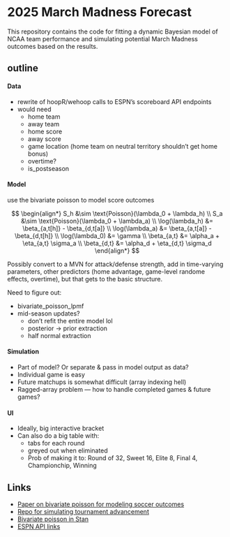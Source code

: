 
# 2025 March Madness Forecast

This repository contains the code for fitting a dynamic Bayesian model
of NCAA team performance and simulating potential March Madness outcomes
based on the results.

## outline

#### Data

- rewrite of hoopR/wehoop calls to ESPN’s scoreboard API endpoints
- would need
  - home team
  - away team
  - home score
  - away score
  - game location (home team on neutral territory shouldn’t get home
    bonus)
  - overtime?
  - is_postseason

#### Model

use the bivariate poisson to model score outcomes

$$
\begin{align*}
S_h &\sim \text{Poisson}(\lambda_0 + \lambda_h) \\
S_a &\sim \text{Poisson}(\lambda_0 + \lambda_a) \\
\log(\lambda_h) &= \beta_{a,t[h]} - \beta_{d,t[a]} \\
\log(\lambda_a) &= \beta_{a,t[a]} - \beta_{d,t[h]} \\
\log(\lambda_0) &= \gamma \\ 
\beta_{a,t} &= \alpha_a + \eta_{a,t} \sigma_a \\
\beta_{d,t} &= \alpha_d + \eta_{d,t} \sigma_d
\end{align*}
$$

Possibly convert to a MVN for attack/defense strength, add in
time-varying parameters, other predictors (home advantage, game-level
randome effects, overtime), but that gets to the basic structure.

Need to figure out:

- bivariate_poisson_lpmf
- mid-season updates?
  - don’t refit the entire model lol
  - posterior -\> prior extraction
  - half normal extraction

#### Simulation

- Part of model? Or separate & pass in model output as data?
- Individual game is easy
- Future matchups is somewhat difficult (array indexing hell)
- Ragged-array problem — how to handle completed games & future games?

#### UI

- Ideally, big interactive bracket
- Can also do a big table with:
  - tabs for each round
  - greyed out when eliminated
  - Prob of making it to: Round of 32, Sweet 16, Elite 8, Final 4,
    Championchip, Winning

## Links

- [Paper on bivariate poisson for modeling soccer
  outcomes](https://link.springer.com/content/pdf/10.1007/s10182-021-00413-9.pdf)
- [Repo for simulating tournament
  advancement](https://github.com/lbenz730/intl_soccer_2024)
- [Bivariate poisson in
  Stan](https://discourse.mc-stan.org/t/loo-and-loglikelihood-calculation-for-bivariate-poisson/28648)
- [ESPN API
  links](https://gist.github.com/akeaswaran/b48b02f1c94f873c6655e7129910fc3b)
